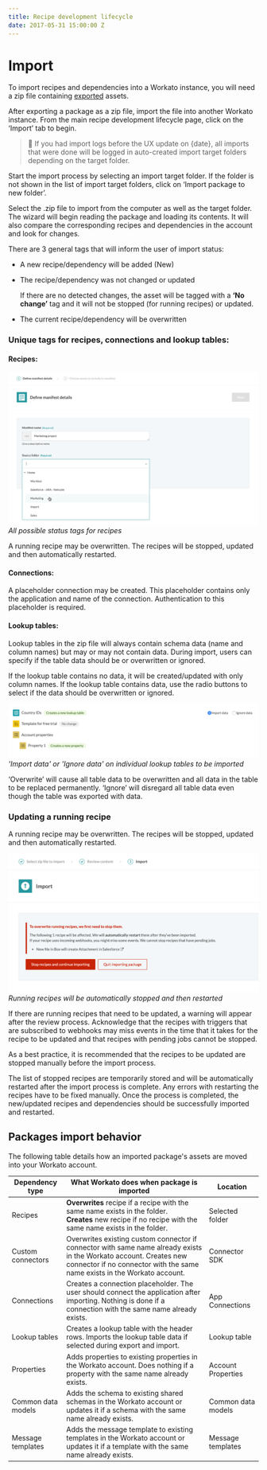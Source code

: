 ```yaml
---
title: Recipe development lifecycle
date: 2017-05-31 15:00:00 Z
---
```


# Import

To import recipes and dependencies into a Workato instance, you will need a zip file containing [exported](/recipe-development-lifecycle/export.md) assets.

After exporting a package as a zip file, import the file into another Workato instance. From the main recipe development lifecycle page, click on the ‘Import’ tab to begin.

> :loudspeaker: If you had import logs before the UX update on {date}, all imports that were done will be logged in auto-created import target folders depending on the target folder.

Start the import process by selecting an import target folder. If the folder is not shown in the list of import target folders, click on ‘Import package to new folder’.

Select the .zip file to import from the computer as well as the target folder. The wizard will begin reading the package and loading its contents. It will also compare the corresponding recipes and dependencies in the account and look for changes.

There are 3 general tags that will inform the user of import status:

- A new recipe/dependency will be added (New)
- The recipe/dependency was not changed or updated

  If there are no detected changes, the asset will be tagged with a **‘No change’** tag and it will not be stopped (for running recipes) or updated.

- The current recipe/dependency will be overwritten


### Unique tags for recipes, connections and lookup tables:

#### Recipes:
![RLM in tools gif](/assets/images/features/packages/name-manifest.png)
*All possible status tags for recipes*

A running recipe may be overwritten. The recipes will be stopped, updated and then automatically restarted.

#### Connections:
A placeholder connection may be created. This placeholder contains only the application and name of the connection. Authentication to this placeholder is required.

#### Lookup tables:
Lookup tables in the zip file will always contain schema data (name and column names) but may or may not contain data. During import, users can specify if the table data should be or overwritten or ignored.

If the lookup table contains no data, it will be created/updated with only column names. If the lookup table contains data, use the radio buttons to select if the data should be overwritten or ignored.

![RLM in tools gif](/assets/images/features/packages/import-lookup.png)
*'Import data' or 'Ignore data' on individual lookup tables to be imported*

‘Overwrite’ will cause all table data to be overwritten and all data in the table to be replaced permanently. ‘Ignore’ will disregard all table data even though the table was exported with data.

### Updating a running recipe
A running recipe may be overwritten. The recipes will be stopped, updated and then automatically restarted.

![RLM in tools gif](/assets/images/features/packages/rerun-running.png)
*Running recipes will be automatically stopped and then restarted*

If there are running recipes that need to be updated, a warning will appear after the review process. Acknowledge that the recipes with triggers that are subscribed to webhooks may miss events in the time that it takes for the recipe to be updated and that recipes with pending jobs cannot be stopped.

As a best practice, it is recommended that the recipes to be updated are stopped manually before the import process.

The list of stopped recipes are temporarily stored and will be automatically restarted after the import process is complete. Any errors with restarting the recipes have to be fixed manually. Once the process is completed, the new/updated recipes and dependencies should be successfully imported and restarted.


## Packages import behavior
The following table details how an imported package's assets are moved into your Workato account.

| Dependency type | What Workato does when package is imported                                                                                                                                                   | Location        |
|-----------------|----------------------------------------------------------------------------------------------------------------------------------------------------------------------------------------------|-----------------|
| Recipes         | **Overwrites** recipe if a recipe with the same name exists in the folder. <br> **Creates** new recipe if no recipe with the same name exists in the folder.                                               | Selected folder |
| Custom connectors  | Overwrites existing custom connector if connector with same name already exists in the Workato account. Creates new connector if no connector with the same name exists in the Workato account. | Connector SDK       |
| Connections     | Creates a connection placeholder. The user should connect the application after importing. Nothing is done if a connection with the same name already exists.                                                               | App Connections     |
| Lookup tables   | Creates a lookup table with the header rows. Imports the lookup table data if selected during export and import.                                                                                         | Lookup table    |
| Properties      | Adds properties to existing properties in the Workato account. Does nothing if a property with the same name already exists.                                                                  | Account Properties      |
| Common data models   | Adds the schema to existing shared schemas in the Workato account or updates it if a schema with the same name already exists.     | Common data models |
| Message templates | Adds the message template to existing templates in the Workato account or updates it if a template with the same name already exists. | Message templates |
